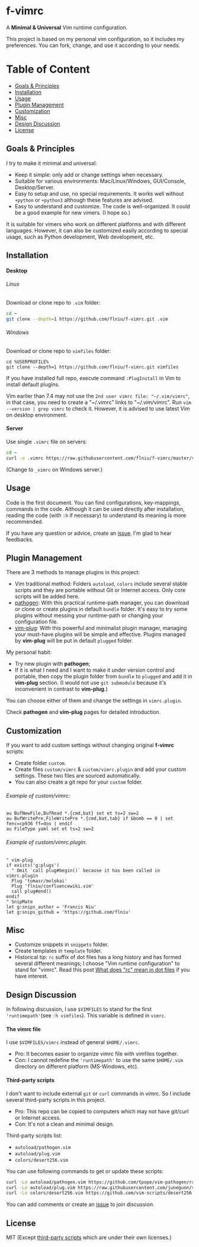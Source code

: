 # f-vimrc

A **Minimal & Universal** Vim runtime configuration.

This project is based on my personal vim configuration, so it includes my preferences. You can fork, change, and use it according to your needs.

# Table of Content

* [Goals & Principles](#goals--principles)
* [Installation](#installation)
* [Usage](#usage)
* [Plugin Management](#plugin-management)
* [Customization](#customization)
* [Misc](#misc)
* [Design Discussion](#design-discussion)
* [License](#license)

## Goals & Principles

I try to make it minimal and universal:

* Keep it simple: only add or change settings when necessary.
* Suitable for various environments: Mac/Linux/Windows, GUI/Console, Desktop/Server.
* Easy to setup and use, no special requirements. It works well without `+python` or `+python3` although these features are advised.
* Easy to understand and customize. The code is well-organized. It could be a good example for new vimers. (I hope so.)

It is suitable for vimers who work on different platforms and with different languages. However, it can also be customized easily according to special usage, such as Python development, Web development, etc.

## Installation

#### Desktop

###### Linux

Download or clone repo to `.vim` folder:

```sh
cd ~
git clone --depth=1 https://github.com/flniu/f-vimrc.git .vim
```

###### Windows

Download or clone repo to `vimfiles` folder:

```dosbatch
cd %USERPROFILE%
git clone --depth=1 https://github.com/flniu/f-vimrc.git vimfiles
```

If you have installed full repo, execute command `:PlugInstall` in Vim to install default plugins.

Vim earlier than 7.4 may not use the `2nd user vimrc file: "~/.vim/vimrc"`, in that case, you need to create a "~/.vimrc" links to "~/.vim/vimrc". Run `vim --version | grep vimrc` to check it. However, it is advised to use latest Vim on desktop environment.

#### Server

Use single `.vimrc` file on servers:

```sh
cd ~
curl -o .vimrc https://raw.githubusercontent.com/flniu/f-vimrc/master/vimrc
```

(Change to `_vimrc` on Windows server.)

## Usage

Code is the first document. You can find configurations, key-mappings, commands in the code. Although it can be used directly after installation, reading the code (with `:h` if necessary) to understand its meaning is more recommended.

If you have any question or advice, create an [issue][new-issue]. I'm glad to hear feedbacks.

## Plugin Management

There are 3 methods to manage plugins in this project:
* Vim traditional method:
  Folders `autoload`, `colors` include several stable scripts and they are portable without Git or Internet access. Only core scripts will be added here.
* [pathogen][]:
  With this practical runtime-path manager, you can download or clone or create plugins in default `bundle` folder. It's easy to try some plugins without messing your runtime-path or changing your configuration file.
* [vim-plug][]:
  With this powerful and minimalist plugin manager, managing your must-have plugins will be simple and effective. Plugins managed by **vim-plug** will be put in default `plugged` folder.

My personal habit:
* Try new plugin with **pathogen**;
* If it is what I need and I want to make it under version control and portable, then copy the plugin folder from `bundle` to `plugged` and add it in **vim-plug** section. (I would not use `git submodule` because it's inconvenient in contrast to **vim-plug**.)

You can choose either of them and change the settings in `vimrc.plugin`.

Check **pathogen** and **vim-plug** pages for detailed introduction.

## Customization

If you want to add custom settings without changing original **f-vimrc** scripts:
* Create folder `custom`.
* Create files `custom/vimrc` & `custom/vimrc.plugin` and add your custom settings. These two files are sourced automatically.
* You can also create a git repo for your `custom` folder.

###### Example of custom/vimrc:

```vim
au BufNewFile,BufRead *.{cmd,bat} set et ts=2 sw=2
au BufWritePre,FileWritePre *.{cmd,bat,tab} if &bomb == 0 | set fenc=cp936 ff=dos | endif
au FileType yaml set et ts=2 sw=2
```

###### Example of custom/vimrc.plugin:

```vim
" vim-plug
if exists('g:plugs')
  " Omit `call plug#begin()` because it has been called in vimrc.plugin
  Plug 'tomasr/molokai'
  Plug 'flniu/confluencewiki.vim'
  call plug#end()
endif
" SnipMate
let g:snips_author = 'Francis Niu'
let g:snips_github = 'https://github.com/flniu'
```

## Misc

* Customize snippets in `snippets` folder.
* Create templates in `template` folder.
* Historical tip: `rc` suffix of dot files has a long history and has formed several different meanings; I choose "Vim runtime configuration" to stand for "vimrc". Read this post [What does "rc" mean in dot files](http://stackoverflow.com/questions/11030552/what-does-rc-mean-in-dot-files) if you have interest.

## Design Discussion

In following discussion, I use `$VIMFILES` to stand for the first `'runtimepath'`(see `:h vimfiles`). This variable is defined in `vimrc`.

#### The vimrc file

I use `$VIMFILES/vimrc` instead of general `$HOME/.vimrc`.
* Pro: It becomes easier to organize vimrc file with vimfiles together.
* Con: I cannot redefine the `'runtimepath'` to use the same `$HOME/.vim` directory on different platform (MS-Windows, etc).

#### Third-party scripts

I don't want to include external `git` or `curl` commands in vimrc. So I include several third-party scripts in this project.
* Pro: This repo can be copied to computers which may not have git/curl or Internet access.
* Con: It's not a clean and minimal design.

Third-party scripts list:
* `autoload/pathogen.vim`
* `autoload/plug.vim`
* `colors/desert256.vim`

You can use following commands to get or update these scripts:

```sh
curl -Lo autoload/pathogen.vim https://github.com/tpope/vim-pathogen/raw/master/autoload/pathogen.vim
curl -Lo autoload/plug.vim https://raw.githubusercontent.com/junegunn/vim-plug/master/plug.vim
curl -Lo colors/desert256.vim https://github.com/vim-scripts/desert256.vim/raw/master/colors/desert256.vim
```

You can add comments or create an [issue][new-issue] to join discussion.

## License

MIT
(Except [third-party scripts](#third-party-scripts) which are under their own licenses.)


[new-issue]:    https://github.com/flniu/f-vimrc/issues/new
[pathogen]:     https://github.com/tpope/vim-pathogen
[vim-plug]:     https://github.com/junegunn/vim-plug
